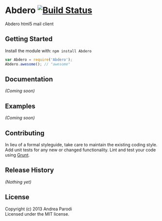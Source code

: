# Abdero [![Build Status](https://secure.travis-ci.org/parroit/abdero.png?branch=master)](http://travis-ci.org/parroit/abdero)

Abdero html5 mail client

## Getting Started
Install the module with: `npm install Abdero`

```javascript
var Abdero = require('Abdero');
Abdero.awesome(); // "awesome"
```

## Documentation
_(Coming soon)_

## Examples
_(Coming soon)_

## Contributing
In lieu of a formal styleguide, take care to maintain the existing coding style. Add unit tests for any new or changed functionality. Lint and test your code using [Grunt](http://gruntjs.com/).

## Release History
_(Nothing yet)_

## License
Copyright (c) 2013 Andrea Parodi  
Licensed under the MIT license.

